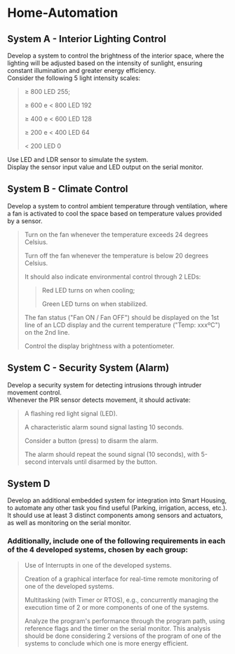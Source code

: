 # Home-Automation

## System A - Interior Lighting Control
Develop a system to control the brightness of the interior space, where the lighting will be adjusted based on the intensity of sunlight, ensuring constant illumination and greater energy efficiency.  <br /> 
Consider the following 5 light intensity scales:
> $\geq$ 800 LED 255;
> 
> $\geq$ 600 e < 800 LED 192
> 
> $\geq$ 400 e < 600 LED 128
> 
> $\geq$ 200 e < 400 LED 64
>
> $\lt$ 200 LED 0

Use LED and LDR sensor to simulate the system. <br /> 
Display the sensor input value and LED output on the serial monitor.

## System B - Climate Control
Develop a system to control ambient temperature through ventilation, where a fan is activated to cool the space based on temperature values provided by a sensor.
> Turn on the fan whenever the temperature exceeds 24 degrees Celsius.
>
> Turn off the fan whenever the temperature is below 20 degrees Celsius.
>
> It should also indicate environmental control through 2 LEDs:
> 
>> Red LED turns on when cooling;
>> 
>> Green LED turns on when stabilized.
>
> The fan status ("Fan ON / Fan OFF") should be displayed on the 1st line of an LCD display and the current temperature ("Temp: xxxºC") on the 2nd line.
>
> Control the display brightness with a potentiometer.

## System C - Security System (Alarm)
Develop a security system for detecting intrusions through intruder movement control.  <br /> 
Whenever the PIR sensor detects movement, it should activate:
> A flashing red light signal (LED).
> 
> A characteristic alarm sound signal lasting 10 seconds.
> 
> Consider a button (press) to disarm the alarm.
>
> The alarm should repeat the sound signal (10 seconds), with 5-second intervals until disarmed by the button.

## System D
Develop an additional embedded system for integration into Smart Housing, to automate any other task you find useful (Parking, irrigation, access, etc.). <br /> 
It should use at least 3 distinct components among sensors and actuators, as well as monitoring on the serial monitor.

### Additionally, include one of the following requirements in each of the 4 developed systems, chosen by each group:
>
> Use of Interrupts in one of the developed systems.
>
> Creation of a graphical interface for real-time remote monitoring of one of the developed systems.
>
> Multitasking (with Timer or RTOS), e.g., concurrently managing the execution time of 2 or more components of one of the systems.
>
> Analyze the program's performance through the program path, using reference flags and the timer on the serial monitor. This analysis should be done considering 2 versions of the program of one of the systems to conclude which one is more energy efficient.

